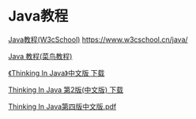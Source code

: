 Java教程
===

[Java教程(W3cSchool)](https://www.w3cschool.cn/java/)
https://www.w3cschool.cn/java/

[Java 教程(菜鸟教程)](http://www.runoob.com/java/java-tutorial.html)  

[《Thinking In Java》中文版 下载](http://download.csdn.net/download/ckb58/9868312)  

[Thinking In Java 第2版(中文版) 下载](http://download.csdn.net/download/vic_black/9297695)  

[Thinking In Java第四版中文版.pdf](http://download.csdn.net/download/tigerhunter83/4660418)  


